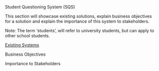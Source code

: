 Student Questioning System (SQS)

This section will showcase existing solutions, explain business objectives for a solution and explain the importance of this system to stakeholders. 

Note: The term ‘students’, will refer to university students, but can apply to other school students.

[Existing Systems](https://gitlab.ecs.vuw.ac.nz/andrewelli/swen-303/-/wikis/Description/Existing-Systems)

Business Objectives

Importance to Stakeholders